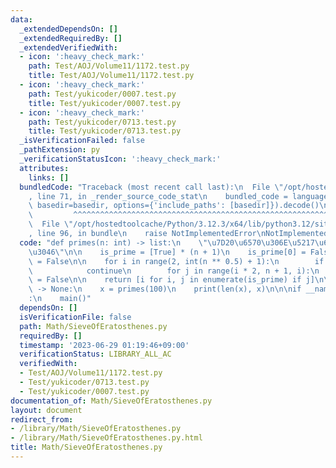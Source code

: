 ```yaml
---
data:
  _extendedDependsOn: []
  _extendedRequiredBy: []
  _extendedVerifiedWith:
  - icon: ':heavy_check_mark:'
    path: Test/AOJ/Volume11/1172.test.py
    title: Test/AOJ/Volume11/1172.test.py
  - icon: ':heavy_check_mark:'
    path: Test/yukicoder/0007.test.py
    title: Test/yukicoder/0007.test.py
  - icon: ':heavy_check_mark:'
    path: Test/yukicoder/0713.test.py
    title: Test/yukicoder/0713.test.py
  _isVerificationFailed: false
  _pathExtension: py
  _verificationStatusIcon: ':heavy_check_mark:'
  attributes:
    links: []
  bundledCode: "Traceback (most recent call last):\n  File \"/opt/hostedtoolcache/Python/3.12.3/x64/lib/python3.12/site-packages/onlinejudge_verify/documentation/build.py\"\
    , line 71, in _render_source_code_stat\n    bundled_code = language.bundle(stat.path,\
    \ basedir=basedir, options={'include_paths': [basedir]}).decode()\n          \
    \         ^^^^^^^^^^^^^^^^^^^^^^^^^^^^^^^^^^^^^^^^^^^^^^^^^^^^^^^^^^^^^^^^^^^^^^^^^^^^^^^^^\n\
    \  File \"/opt/hostedtoolcache/Python/3.12.3/x64/lib/python3.12/site-packages/onlinejudge_verify/languages/python.py\"\
    , line 96, in bundle\n    raise NotImplementedError\nNotImplementedError\n"
  code: "def primes(n: int) -> list:\n    \"\u7D20\u6570\u306E\u5217\u6319\u3092\u884C\
    \u3046\"\n\n    is_prime = [True] * (n + 1)\n    is_prime[0] = False\n    is_prime[1]\
    \ = False\n\n    for i in range(2, int(n ** 0.5) + 1):\n        if not is_prime[i]:\n\
    \            continue\n        for j in range(i * 2, n + 1, i):\n            is_prime[j]\
    \ = False\n\n    return [i for i, j in enumerate(is_prime) if j]\n\n\ndef main()\
    \ -> None:\n    x = primes(100)\n    print(len(x), x)\n\n\nif __name__ == \"__main__\"\
    :\n    main()"
  dependsOn: []
  isVerificationFile: false
  path: Math/SieveOfEratosthenes.py
  requiredBy: []
  timestamp: '2023-06-29 01:19:46+09:00'
  verificationStatus: LIBRARY_ALL_AC
  verifiedWith:
  - Test/AOJ/Volume11/1172.test.py
  - Test/yukicoder/0713.test.py
  - Test/yukicoder/0007.test.py
documentation_of: Math/SieveOfEratosthenes.py
layout: document
redirect_from:
- /library/Math/SieveOfEratosthenes.py
- /library/Math/SieveOfEratosthenes.py.html
title: Math/SieveOfEratosthenes.py
---
```

